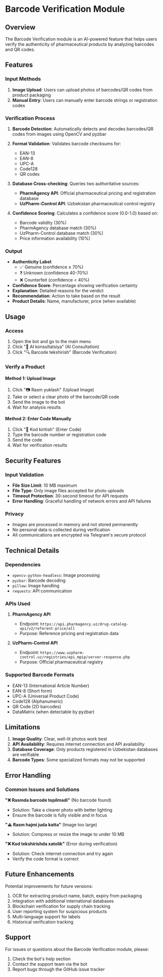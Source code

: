 # Barcode Verification Module

## Overview
The Barcode Verification module is an AI-powered feature that helps users verify the authenticity of pharmaceutical products by analyzing barcodes and QR codes.

## Features

### Input Methods
1. **Image Upload**: Users can upload photos of barcodes/QR codes from product packaging
2. **Manual Entry**: Users can manually enter barcode strings or registration codes

### Verification Process
1. **Barcode Detection**: Automatically detects and decodes barcodes/QR codes from images using OpenCV and pyzbar
2. **Format Validation**: Validates barcode checksums for:
   - EAN-13
   - EAN-8
   - UPC-A
   - Code128
   - QR codes

3. **Database Cross-checking**: Queries two authoritative sources:
   - **PharmAgency API**: Official pharmaceutical pricing and registration database
   - **UzPharm-Control API**: Uzbekistan pharmaceutical control registry

4. **Confidence Scoring**: Calculates a confidence score (0.0-1.0) based on:
   - Barcode validity (30%)
   - PharmAgency database match (30%)
   - UzPharm-Control database match (30%)
   - Price information availability (10%)

### Output
- **Authenticity Label**: 
  - ✅ Genuine (confidence ≥ 70%)
  - ❓ Unknown (confidence 40-70%)
  - ❌ Counterfeit (confidence < 40%)
- **Confidence Score**: Percentage showing verification certainty
- **Explanation**: Detailed reasons for the verdict
- **Recommendation**: Action to take based on the result
- **Product Details**: Name, manufacturer, price (when available)

## Usage

### Access
1. Open the bot and go to the main menu
2. Click "🤖 AI konsultatsiya" (AI Consultation)
3. Click "🔍 Barcode tekshirish" (Barcode Verification)

### Verify a Product
#### Method 1: Upload Image
1. Click "📷 Rasm yuklash" (Upload Image)
2. Take or select a clear photo of the barcode/QR code
3. Send the image to the bot
4. Wait for analysis results

#### Method 2: Enter Code Manually
1. Click "🔢 Kod kiritish" (Enter Code)
2. Type the barcode number or registration code
3. Send the code
4. Wait for verification results

## Security Features

### Input Validation
- **File Size Limit**: 10 MB maximum
- **File Type**: Only image files accepted for photo uploads
- **Timeout Protection**: 30-second timeout for API requests
- **Error Handling**: Graceful handling of network errors and API failures

### Privacy
- Images are processed in memory and not stored permanently
- No personal data is collected during verification
- All communications are encrypted via Telegram's secure protocol

## Technical Details

### Dependencies
- `opencv-python-headless`: Image processing
- `pyzbar`: Barcode decoding
- `pillow`: Image handling
- `requests`: API communication

### APIs Used
1. **PharmAgency API**
   - Endpoint: `https://api.pharmagency.uz/drug-catalog-api/v2/referent-price/all`
   - Purpose: Reference pricing and registration data

2. **UzPharm-Control API**
   - Endpoint: `https://www.uzpharm-control.uz/registries/api_mpip/server-response.php`
   - Purpose: Official pharmaceutical registry

### Supported Barcode Formats
- EAN-13 (International Article Number)
- EAN-8 (Short form)
- UPC-A (Universal Product Code)
- Code128 (Alphanumeric)
- QR Code (2D barcodes)
- DataMatrix (when detectable by pyzbar)

## Limitations

1. **Image Quality**: Clear, well-lit photos work best
2. **API Availability**: Requires internet connection and API availability
3. **Database Coverage**: Only products registered in Uzbekistan databases are verifiable
4. **Barcode Types**: Some specialized formats may not be supported

## Error Handling

### Common Issues and Solutions

**"❌ Rasmda barcode topilmadi"** (No barcode found)
- Solution: Take a clearer photo with better lighting
- Ensure the barcode is fully visible and in focus

**"⚠️ Rasm hajmi juda katta"** (Image too large)
- Solution: Compress or resize the image to under 10 MB

**"❌ Kod tekshirishda xatolik"** (Error during verification)
- Solution: Check internet connection and try again
- Verify the code format is correct

## Future Enhancements

Potential improvements for future versions:
1. OCR for extracting product name, batch, expiry from packaging
2. Integration with additional international databases
3. Blockchain verification for supply chain tracking
4. User reporting system for suspicious products
5. Multi-language support for labels
6. Historical verification tracking

## Support

For issues or questions about the Barcode Verification module, please:
1. Check the bot's help section
2. Contact the support team via the bot
3. Report bugs through the GitHub issue tracker
